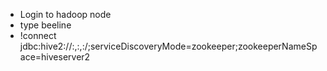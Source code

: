 - Login to hadoop node
- type beeline
- !connect jdbc:hive2://<ip1>:<port1>,<ip2>:<port2>,<ip3>:<port3>/;serviceDiscoveryMode=zookeeper;zookeeperNameSpace=hiveserver2


